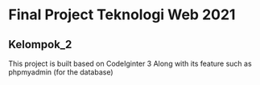 # Final Project Teknologi Web 2021
## Kelompok_2

This project is built based on CodeIginter 3
Along with its feature such as phpmyadmin (for the database)
